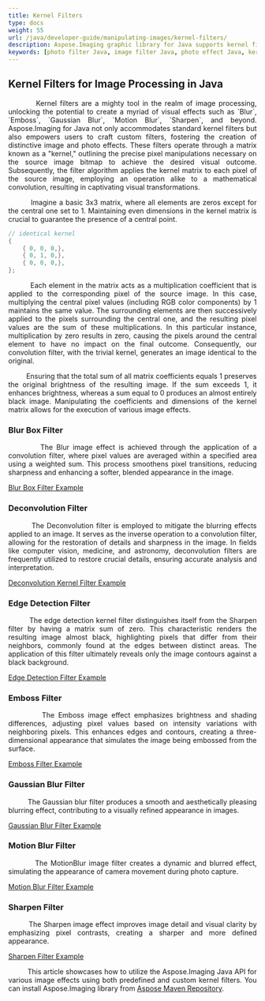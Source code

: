 ```yaml
---
title: Kernel Filters
type: docs
weight: 55
url: /java/developer-guide/manipulating-images/kernel-filters/
description: Aspose.Imaging graphic library for Java supports kernel filters such Emboss, Blur, MotionBlur as well as custom kernels.
keywords: [photo filter Java, image filter Java, photo effect Java, kernel filter, blur image, emboss image, motion blur filter, kernel matrix, convolution filter, blur box filter, gaussian blur, custom kernel filter]
---
```


## Kernel Filters for Image Processing in Java

<p align='justify'>
&nbsp;&nbsp;&nbsp;&nbsp;&nbsp;&nbsp;&nbsp;&nbsp;
Kernel filters are a mighty tool in the realm of image processing, unlocking the potential to create a myriad of visual effects such as `Blur`, `Emboss`, `Gaussian Blur`, `Motion Blur`, `Sharpen`, and beyond. Aspose.Imaging for Java not only accommodates standard kernel filters but also empowers users to craft custom filters, fostering the creation of distinctive image and photo effects. These filters operate through a matrix known as a "kernel," outlining the precise pixel manipulations necessary on the source image bitmap to achieve the desired visual outcome. Subsequently, the filter algorithm applies the kernel matrix to each pixel of the source image, employing an operation alike to a mathematical convolution, resulting in captivating visual transformations.
</p>

<p align='justify'>
&nbsp;&nbsp;&nbsp;&nbsp;&nbsp;&nbsp;&nbsp;&nbsp;
Imagine a basic 3x3 matrix, where all elements are zeros except for the central one set to 1. Maintaining even dimensions in the kernel matrix is crucial to guarantee the presence of a central point.
</p>

```java
// identical kernel
{
    { 0, 0, 0,},
    { 0, 1, 0,},
    { 0, 0, 0,},
};
```

<p align='justify'>
&nbsp;&nbsp;&nbsp;&nbsp;&nbsp;&nbsp;&nbsp;&nbsp;
Each element in the matrix acts as a multiplication coefficient that is applied to the corresponding pixel of the source image. In this case, multiplying the central pixel values (including RGB color components) by 1 maintains the same value. The surrounding elements are then successively applied to the pixels surrounding the central one, and the resulting pixel values are the sum of these multiplications. In this particular instance, multiplication by zero results in zero, causing the pixels around the central element to have no impact on the final outcome. Consequently, our convolution filter, with the trivial kernel, generates an image identical to the original.
</p>

<p align='justify'>
&nbsp;&nbsp;&nbsp;&nbsp;&nbsp;&nbsp;&nbsp;&nbsp;
Ensuring that the total sum of all matrix coefficients equals 1 preserves the original brightness of the resulting image. If the sum exceeds 1, it enhances brightness, whereas a sum equal to 0 produces an almost entirely black image. Manipulating the coefficients and dimensions of the kernel matrix allows for the execution of various image effects.
</p>

<style>
   .frame {
    border: 2px solid darkgray;
    padding: 5px;
    margin: 10px 0 5px 5px;
    background: #f0f0f0;
    align-items: center;
   }
   .marginauto {
    margin: 10px auto 20px;
    display: block;
   }
   .frame figcaption {
    margin: 0 auto;
    display: flex;
    flex-direction: row;
    justify-content: center;
   }
</style>

### Blur Box Filter

<p align='justify'>
&nbsp;&nbsp;&nbsp;&nbsp;&nbsp;&nbsp;&nbsp;&nbsp;
The Blur image effect is achieved through the application of a convolution filter, where pixel values are averaged within a specified area using a weighted sum. This process smoothens pixel transitions, reducing sharpness and enhancing a softer, blended appearance in the image.
</p>

<a href="./blur-filter/">Blur Box Filter Example</a>

### Deconvolution Filter

<p align='justify'>
&nbsp;&nbsp;&nbsp;&nbsp;&nbsp;&nbsp;&nbsp;&nbsp;
The Deconvolution filter is employed to mitigate the blurring effects applied to an image. It serves as the inverse operation to a convolution filter, allowing for the restoration of details and sharpness in the image. In fields like computer vision, medicine, and astronomy, deconvolution filters are frequently utilized to restore crucial details, ensuring accurate analysis and interpretation.
</p>

<a href="./deconvolution-filter/">Deconvolution Kernel Filter Example</a>

### Edge Detection Filter

<p align='justify'>
&nbsp;&nbsp;&nbsp;&nbsp;&nbsp;&nbsp;&nbsp;&nbsp;
The edge detection kernel filter distinguishes itself from the Sharpen filter by having a matrix sum of zero. This characteristic renders the resulting image almost black, highlighting pixels that differ from their neighbors, commonly found at the edges between distinct areas. The application of this filter ultimately reveals only the image contours against a black background.
</p>

<a href="./edge-detection-filter/">Edge Detection Filter Example</a>

### Emboss Filter

<p align='justify'>
&nbsp;&nbsp;&nbsp;&nbsp;&nbsp;&nbsp;&nbsp;&nbsp;
The Emboss image effect emphasizes brightness and shading differences, adjusting pixel values based on intensity variations with neighboring pixels. This enhances edges and contours, creating a three-dimensional appearance that simulates the image being embossed from the surface.
</p>

<a href="./emboss-filter/">Emboss Filter Example</a>

### Gaussian Blur Filter

<p align='justify'>
&nbsp;&nbsp;&nbsp;&nbsp;&nbsp;&nbsp;&nbsp;&nbsp;
The Gaussian blur filter produces a smooth and aesthetically pleasing blurring effect, contributing to a visually refined appearance in images.
</p>

<a href="./gaussian-blur-filter/">Gaussian Blur Filter Example</a>

### Motion Blur Filter

<p align='justify'>
&nbsp;&nbsp;&nbsp;&nbsp;&nbsp;&nbsp;&nbsp;&nbsp;
The MotionBlur image filter creates a dynamic and blurred effect, simulating the appearance of camera movement during photo capture.
</p>

<a href="./motion-blur-filter/">Motion Blur Filter Example</a>

### Sharpen Filter

<p align='justify'>
&nbsp;&nbsp;&nbsp;&nbsp;&nbsp;&nbsp;&nbsp;&nbsp;
The Sharpen image effect improves image detail and visual clarity by emphasizing pixel contrasts, creating a sharper and more defined appearance.
</p>

<a href="./sharpen-filter/">Sharpen Filter Example</a>

<p align='justify'>
&nbsp;&nbsp;&nbsp;&nbsp;&nbsp;&nbsp;&nbsp;&nbsp;
This article showcases how to utilize the Aspose.Imaging Java API for various image effects using both predefined and custom kernel filters. You can install Aspose.Imaging library from <a href="https://releases.aspose.com/java/repo/com/aspose/aspose-imaging/">Aspose Maven Repository</a>.
</p>
